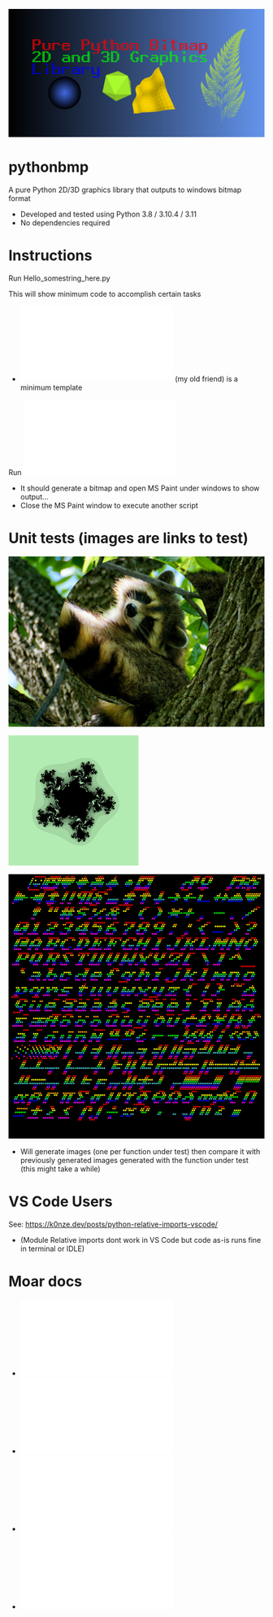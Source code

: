 [![AppID](/assets/Hello_GithubID.png)](/Hello_APP_Github_ID.py)

# pythonbmp
A pure Python 2D/3D graphics library that outputs to windows bitmap format
* Developed and tested using Python 3.8 / 3.10.4 / 3.11
* No dependencies required

# Instructions

Run Hello_somestring_here.py

This will show minimum code to accomplish certain tasks
* ![Hello_Darkness.py](/Hello_Darkness.py) (my old friend) is a minimum template 

Run ![Features_Speedtest.py](/Features_Speedtest.py)
* It should generate a bitmap and open MS Paint under windows to show output... 
* Close the MS Paint window to execute another script

# Unit tests (images are links to test)

[![Picmanip](/assets/test_images/raccoon-flipXYcircregion.bmp)](/test_picturemanipulation.py)

[![Fractals](/assets/fractals/multijulia.bmp)](/test_fractals.py)

[![Text](/assets/fonts/8x8x4px1cs024bitplotitalicstring2filebc0cmulti.bmp)](/test_fonts.py)

* Will generate images (one per function under test) then compare it with previously generated images generated with the function under test (this might take a while)

# VS Code Users

See: https://k0nze.dev/posts/python-relative-imports-vscode/
* (Module Relative imports dont work in VS Code but code as-is runs fine in terminal or IDLE)

# Moar docs
* ![Hello Graphics](/docs/Hello_Graphics.md)
* ![Hello Text](/docs/Hello_Text.md)
* ![Hello Fractals](/docs/Hello_Fractals.md)
* ![Hello Image Processing](/docs/Hello_Image_Processing.md)





